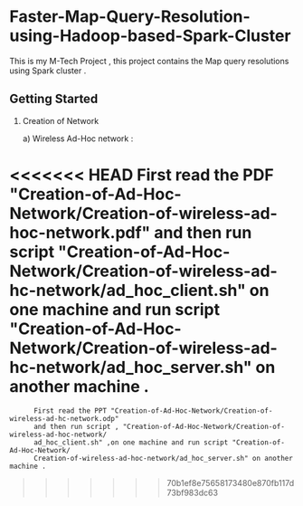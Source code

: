 # Faster-Map-Query-Resolution-using-Hadoop-based-Spark-Cluster
This is my M-Tech Project , this project contains the Map query resolutions using Spark cluster .

## Getting Started

1. Creation of Network

    a) Wireless Ad-Hoc network :
    
<<<<<<< HEAD
          First read the PDF "Creation-of-Ad-Hoc-Network/Creation-of-wireless-ad-hoc-network.pdf" and then run script
          "Creation-of-Ad-Hoc-Network/Creation-of-wireless-ad-hc-network/ad_hoc_client.sh" on one machine and run
          script "Creation-of-Ad-Hoc-Network/Creation-of-wireless-ad-hc-network/ad_hoc_server.sh" on another machine .
=======
          First read the PPT "Creation-of-Ad-Hoc-Network/Creation-of-wireless-ad-hc-network.odp" 
          and then run script , "Creation-of-Ad-Hoc-Network/Creation-of-wireless-ad-hoc-network/
          ad_hoc_client.sh" ,on one machine and run script "Creation-of-Ad-Hoc-Network/
          Creation-of-wireless-ad-hoc-network/ad_hoc_server.sh" on another machine .
>>>>>>> 70b1ef8e75658173480e870fb117d73bf983dc63
